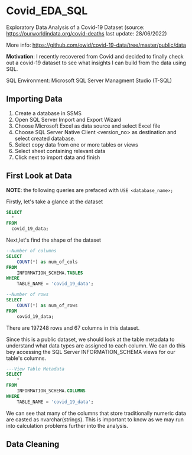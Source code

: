 # Covid_EDA_SQL

Exploratory Data Analysis of a Covid-19 Dataset (source: https://ourworldindata.org/covid-deaths  last update: 28/06/2022)

More info: https://github.com/owid/covid-19-data/tree/master/public/data

**Motivation**: I recently recovered from Covid and decided to finally check out a covid-19 dataset to see what insights I can build from the data using SQL.

SQL Environment: Microsoft SQL Server Managment Studio (T-SQL)

## Importing Data
1. Create a database in SSMS
2. Open SQL Server Import and Export Wizard
3. Choose Microsoft Excel as data source and select Excel file
4. Choose SQL Server Native Client <version_no> as destination and select created database.
5. Select copy data from one or more tables or views
6. Select sheet containing relevant data
7. Click next to import data and finish


## First Look at Data
**NOTE**: the following queries are prefaced with `USE <database_name>;`

Firstly, let's take a glance at the dataset
```sql
SELECT
  *
FROM
  covid_19_data;
```
Next,let's find the shape of the dataset
```sql
--Number of columns
SELECT 
	COUNT(*) as num_of_cols
FROM 
	INFORMATION_SCHEMA.TABLES 
WHERE 
	TABLE_NAME = 'covid_19_data';

--Number of rows
SELECT 
	COUNT(*) as num_of_rows
FROM
	covid_19_data;
```
There are 197248 rows and 67 columns in this dataset.

Since this is a public dataset, we should look at the table metadata to understand what data types are assigned to each column. We can do this bey accessing the SQL Server INFORMATION_SCHEMA views for our table's columns.

```sql
---View Table Metadata
SELECT
	*
FROM
	INFORMATION_SCHEMA.COLUMNS
WHERE
	TABLE_NAME = 'covid_19_data';
```

We can see that many of the columns that store traditionally numeric data are casted as nvarchar(strings). This is important to know as we may run into calculation problems further into the analysis.



## Data Cleaning
